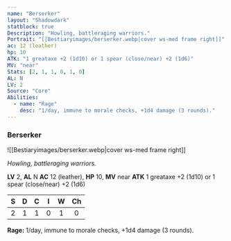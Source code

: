 ```yaml
---
name: "Berserker"
layout: "Shadowdark"
statblock: true
Description: "Howling, battleraging warriors."
Portrait: "[[Bestiaryimages/berserker.webp|cover ws-med frame right]]"
ac: 12 (leather)
hp: 10
ATK: "1 greataxe +2 (1d10) or 1 spear (close/near) +2 (1d6)"
MV: "near"
Stats: [2, 1, 1, 0, 1, 0]
AL: N
LV: 2
Source: "Core"
Abilities:
  - name: "Rage"
    desc: "1/day, immune to morale checks, +1d4 damage (3 rounds)."
---
```


### Berserker

![[Bestiaryimages/berserker.webp|cover ws-med frame right]]

_Howling, battleraging warriors._

**LV** 2, **AL** N
**AC** 12 (leather), **HP** 10, **MV** near
**ATK** 1 greataxe +2 (1d10) or 1 spear (close/near) +2 (1d6)

|  S  |  D  |  C  |  I  |  W  |  Ch  |
|:---:|:---:|:---:|:---:|:---:|:----:|
| 2 | 1 | 1 | 0 | 1 | 0 |

**Rage:** 1/day, immune to morale checks, +1d4 damage (3 rounds).

